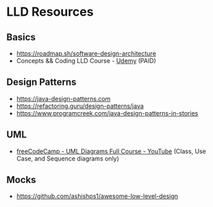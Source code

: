 # LLD Resources

## Basics
- https://roadmap.sh/software-design-architecture
- Concepts && Coding LLD Course - [Udemy](https://www.udemy.com/course/lld-from-basics-to-advanced/) (PAID)

## Design Patterns
- https://java-design-patterns.com
- https://refactoring.guru/design-patterns/java
- https://www.programcreek.com/java-design-patterns-in-stories

## UML
- [freeCodeCamp - UML Diagrams Full Course - YouTube](https://youtu.be/WnMQ8HlmeXc) (Class, Use Case, and Sequence diagrams only)

## Mocks
- https://github.com/ashishps1/awesome-low-level-design
